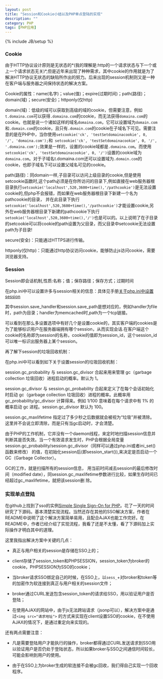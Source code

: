 ```yaml
---
layout: post
title: "Session和Cookie小结以及PHP单点登陆的实现"
description: ""
category: PHP
tags: [PHP应用]
---
```

{% include JB/setup %}

### Cookie

由于HTTP协议设计原则是无状态的*\(我的理解是:http的一个请求状态与下一个或上一个请求状态无关\)*,但是近年来出现了种种需求，其中cookie的作用就是为了解决HTTP协议无状态的缺陷所作出的努力。后来出现的session机制则又是一种在客户端与服务器之间保持状态的解决方案。

Cookie的属性：name(名字)；value(值)；expire(过期时间)；path(路径)；domain(域)；secure(安全)；httponly(仅http)

<!--more-->
domain(域)：低级的域可以获取到高级的域的cookie，但需要注意，例如`t.domaina.com`可以获得`.domaina.com`的cookie，而无法获得`domaina.com`的cookie。也就是说一个诸如这样的域名`domaina.com`，它可以设置域为`domain.com`和`.domain.com`的cookie，且只有`.domain.com`的cookie在子域名下可见。需要注意的是在PHP中，当你使用`setcookie('ck', 'testSetdomainacookie', 0, '/', 'domaina.com');`和` setcookie('ck', 'testSetdomainacookie', 0, '/', '.domaina.com');`效果是一样的，设置的cookie域都是`.domaina.com`。而使用`setcookie('ck', 'testSetdomainacookie', 0, '/')`设置的cookie域为`domaina.com`。对于子域名t.domaina.com还可以设置域为`.domain.com`的cookie，也即子域名下可以设置父域名可见的cookie。

path(路径)：同domain一样,子目录可以访问上级目录的cookie,但是使用setcookie函数时,这个path必须是在你所访问的目录下,例如直接在web服务器根目录执行`setcookie('localhost',520,3600+time(),'/pathcookie')`是无法设置cookie的,但php不会报错，而如果在web服务器根目录下新建一个名为pathcookie的目录，
并在此目录下执行`setcookie('localhost',520,3600+time(),'/pathcookie')`才能设置cookie,另外在web服务器根目录下新建的pathcookie下执行`setookie('localhost',520,3600+time(),'/')`也是可以的。以上说明了在子目录的setcookie可以将cookie的path设置为父目录，而父目录中setcookie无法设置path为子目录!

secure(安全)：只能通过HTTPS进行传输。

httponly(仅http)：只能通过http协议访问cookie，能够防止js访问cookie，需要浏览器支持。

### Session

Session即会话机制,性质:名称；值；保存路径；保存方式；过期时间

在php.ini中可以设置许多与session相关的信息：具体见手册[关于php.ini中设置session](http://www.php.net/manual/zh/session.configuration.php#ini.session.upload-progress.enabled)

其中session.save_handler和session.save_path是想对应的，例如handler为file时，path为目录；handler为memcached时,path为一个tcp链接。

可以看到在那么多设置选项中有好几个是设置cookie的，其实客户端的cookies是为了能够标识用户在服务器端拥有哪个session，从而实现会话.在客户端这个cookie的名称即为session的名称，cookie的值即为session_id，这个session_id可以唯一标识出服务器上某个session。

再了解下session的垃圾回收机制：

在php.ini中可以看到如下关于设置session的垃圾回收机制：

session.gc_probability 与 session.gc_divisor 合起来用来管理 gc（garbage collection 垃圾回收）进程启动的概率。默认为 1。

session.gc_divisor 与 session.gc_probability 合起来定义了在每个会话初始化时启动 gc（garbage collection 垃圾回收）进程的概率。此概率用 gc_probability/gc_divisor 计算得来。例如 1/100 意味着在每个请求中有 1% 的概率启动 gc 进程。session.gc_divisor 默认为 100。

session.gc_maxlifetime 指定过了多少秒之后数据就会被视为“垃圾”并被清除。这里并不会说立即清除，而是只有当gc启动时，才会清楚。

由于PHP的工作机制，它并没有一个daemon线程，来定时地扫描session信息并判断其是否失效。当一个有效请求发生时，PHP会根据全局变量 session.gc_probability/session.gc_divisor（同样可以通过php.ini或者ini_set()函数来修改） 的值，在初始化session后(即session_start()),来决定是否启动一个GC（Garbage Collector）。

GC的工作，就是扫描所有的session信息， 用当前时间减去session的最后修改时间（modified date），同session.gc_maxlifetime参数进行比较，如果生存时间已经超过gc_maxlifetime，就把该session删 除。

### 实现单点登陆

在github上找到了sso的实例[Simple Single Sign-On for PHP](https://github.com/jasny/SSO)。花了一天的时间研究了下源码。基本清楚实现流程。当然还存在其他的SSO解决方案，作者在README中说明了这个解决方案简单易用，且配合AJAX也能工作完好。在README中，作者已经介绍了实现流程，我看了还是不太懂，看了下源码加上实际操作才明白其中的道理。

这里我指出解决方案中关键的几点：

* 真正与用户相关的session是存储在SSO上的；

* client存储了session_token和PHPSESSION，session_token为broker的cookie，PHPSESSION为SSO的cookie；

* 当broker请求SSO绑定自己的时候，在SSO上，以`sess_`+对broker和token等的加密作为软连接到真正与用户相关的session文件；

* broker通过CURL发送包含session_token的请求给SSO，用以验证用户是否登陆；

* 在使用AJAX的网站中，由于js无法跨站请求（jsonp可以），解决方案中是通过`<img src="请求地址">`
的方式来实现在client设置SSO的cookie，在不使用AJAX的情况下，是通过重定向来实现的。

还有两点需要注意：

* 凡是需要登陆用户才能执行的操作，broker都得通过CURL发送请求到SSO用以验证用户是否仍处于登陆状态，所以如果broker与SSO之间通信时间较长，可能会影响到用户的使用。

* 由于在SSO上为broker生成的软连接不会被gc回收，我们得自己实现一个回收程序。